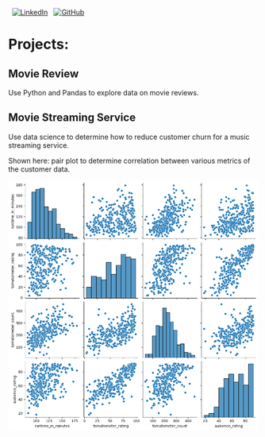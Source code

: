 &nbsp;
[![LinkedIn](https://img.shields.io/badge/LinkedIn-Tudor%20Olariu-blue?logo=linkedin&logoColor=white)](https://www.linkedin.com/in/tudor-olariu/)
&nbsp;
[![GitHub](https://img.shields.io/badge/GitHub-Tudor%20Olariu-black?logo=github&logoColor=white)](https://github.com/Teebawr)

# Projects:

## Movie Review
Use Python and Pandas to explore data on movie reviews.

## Movie Streaming Service
Use data science to determine how to reduce customer churn for a music streaming service.




Shown here: pair plot to determine correlation between various metrics of the customer data.

![Screenshot](pairplot.png)
